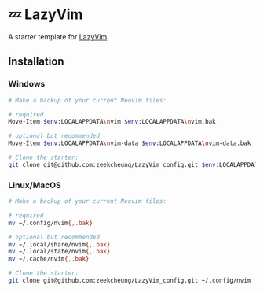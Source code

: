 # 💤 LazyVim

A starter template for [LazyVim](https://github.com/LazyVim/LazyVim).

## Installation

### Windows

```bash
# Make a backup of your current Neovim files:

# required
Move-Item $env:LOCALAPPDATA\nvim $env:LOCALAPPDATA\nvim.bak

# optional but recommended
Move-Item $env:LOCALAPPDATA\nvim-data $env:LOCALAPPDATA\nvim-data.bak

# Clone the starter:
git clone git@github.com:zeekcheung/LazyVim_config.git $env:LOCALAPPDATA\nvim
```

### Linux/MacOS

```bash
# Make a backup of your current Neovim files:

# required
mv ~/.config/nvim{,.bak}

# optional but recommended
mv ~/.local/share/nvim{,.bak}
mv ~/.local/state/nvim{,.bak}
mv ~/.cache/nvim{,.bak}

# Clone the starter:
git clone git@github.com:zeekcheung/LazyVim_config.git ~/.config/nvim
```
